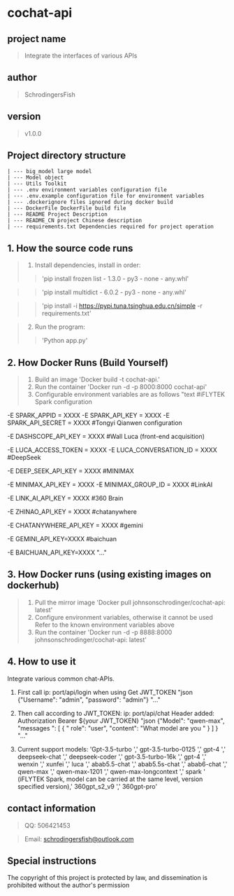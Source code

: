 # cochat-api
## project name
> Integrate the interfaces of various APIs
## author
> SchrodingersFish
## version
> v1.0.0
## Project directory structure
   
    | --- big_model large model
    | --- Model object
    | --- Utils Toolkit
    | --- .env environment variables configuration file
    | --- .env.example configuration file for environment variables
    | --- .dockerignore files ignored during docker build
    | --- DockerFile DockerFile build file
    | --- README Project Description
    | --- README_CN project Chinese description
    | --- requirements.txt Dependencies required for project operation


## 1. How the source code runs
> 1. Install dependencies, install in order:
> > 'pip install frozen list - 1.3.0 - py3 - none - any.whl'


> > 'pip install multidict - 6.0.2 - py3 - none - any.whl'


> > 'pip install -i https://pypi.tuna.tsinghua.edu.cn/simple -r requirements.txt'


> 2. Run the program:
> > 'Python app.py'


## 2. How Docker Runs (Build Yourself)
> 1. Build an image
> 'Docker build -t cochat-api.'
> 2. Run the container
> 'Docker run -d -p 8000:8000 cochat-api'
> 3. Configurable environment variables are as follows
"text
#iFLYTEK Spark configuration


-E SPARK_APPID = XXXX
-E SPARK_API_KEY = XXXX
-E SPARK_API_SECRET = XXXX
#Tongyi Qianwen configuration


-E DASHSCOPE_API_KEY = XXXX
#Wall Luca (front-end acquisition)


-E LUCA_ACCESS_TOKEN = XXXX
-E LUCA_CONVERSATION_ID = XXXX
#DeepSeek


-E DEEP_SEEK_API_KEY = XXXX
#MINIMAX


-E MINIMAX_API_KEY = XXXX
-E MINIMAX_GROUP_ID = XXXX
#LinkAI


-E LINK_AI_API_KEY = XXXX
#360 Brain


-E ZHINAO_API_KEY = XXXX
#chatanywhere


-E CHATANYWHERE_API_KEY = XXXX
#gemini


-E GEMINI_API_KEY=XXXX
#baichuan


-E BAICHUAN_API_KEY=XXXX
"..."


## 3. How Docker runs (using existing images on dockerhub)
> 1. Pull the mirror image
> 'Docker pull johnsonschrodinger/cochat-api: latest'
> 2. Configure environment variables, otherwise it cannot be used
> Refer to the known environment variables above
> 3. Run the container
> 'Docker run -d -p 8888:8000 johnsonschrodinger/cochat-api: latest'


## 4. How to use it
Integrate various common chat-APIs.
1. First call ip: port/api/login when using
Get JWT_TOKEN
"json
{"Username": "admin", "password": "admin"} 
"..."


2. Then call according to JWT_TOKEN: ip: port/api/chat
Header added: Authorization Bearer ${your JWT_TOKEN} 
"json
{"Model": "qwen-max", "messages ": [ { " role": "user", "content": "What model are you " } ] }
"..."


3. Current support models:
'Gpt-3.5-turbo ',' gpt-3.5-turbo-0125 ',' gpt-4 ',' deepseek-chat ',' deepseek-coder ',' gpt-3.5-turbo-16k ',' gpt-4 ',' wenxin ',' xunfei ',' luca ',' abab5.5-chat ',' abab5.5s-chat ',' abab6-chat ',' qwen-max ',' qwen-max-1201 ',' qwen-max-longcontext ',' spark ' (iFLYTEK Spark, model can be carried at the same level, version specified version),' 360gpt_s2_v9 ',' 360gpt-pro'


## contact information
> QQ: 506421453


> Email: schrodingersfish@outlook.com


## Special instructions
The copyright of this project is protected by law, and dissemination is prohibited without the author's permission
